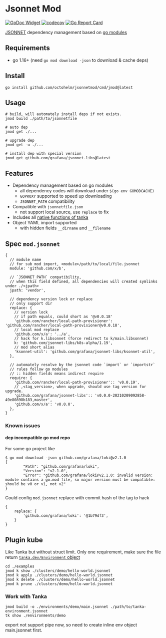 # Jsonnet Mod

[![GoDoc Widget](https://godoc.org/github.com/octohelm/jsonnetmod?status.svg)](https://godoc.org/github.com/octohelm/jsonnetmod)
[![codecov](https://codecov.io/gh/octohelm/jsonnetmod/branch/master/graph/badge.svg)](https://codecov.io/gh/octohelm/jsonnetmod)
[![Go Report Card](https://goreportcard.com/badge/github.com/octohelm/jsonnetmod)](https://goreportcard.com/report/github.com/octohelm/jsonnetmod)

[JSONNET](https://jsonnet.org/) dependency management based on [go modules](https://golang.org/ref/mod)

## Requirements

* go 1.16+ (need `go mod download -json` to download & cache deps)

## Install

```shell
go install github.com/octohelm/jsonnetmod/cmd/jmod@latest
```

## Usage

```shell 
# build, will automately install deps if not exists. 
jmod build ./path/to/jsonnetfile

# auto dep
jmod get ./...

# upgrade dep
jmod get -u ./...

# install dep with special version
jmod get github.com/grafana/jsonnet-libs@latest
```

## Features

* Dependency management based on go modules
    * all dependency codes will download under `$(go env GOMODCACHE)`
    * `GOPROXY` supported to speed up downloading
    * `JSONNET_PATH` compatibility
* Compatible with `jsonnetfile.json`
    * not support local source, use `replace` to fix 
* Includes all [native functions of tanka](https://tanka.dev/jsonnet/native)
* Object YAML import supported
    * with hidden fields `__dirname` and `__filename`

## Spec `mod.jsonnet`

```jsonnet
{
  // module name
  // for sub mod import, <module>/path/to/local/file.jsonnet
  module: 'github.com/x/b',
  
  // `JSONNET_PATH` compatibility, 
  // when this field defined, all dependencies will created symlinks under ./<jpath>
  jpath: 'vendor',
  
  // dependency version lock or replace
  // only support dir
  replace: {
    // version lock
    // if path equals, could short as '@v0.0.18'
    'github.com/rancher/local-path-provisioner': 'github.com/rancher/local-path-provisioner@v0.0.18',
    // local mod replace
    'github.com/x/a': '../a',
    // hack for k.libsonnet (force redirect to k/main.libsonnet)
    k: 'github.com/jsonnet-libs/k8s-alpha/1.19',
    // mod short alias
    'ksonnet-util': 'github.com/grafana/jsonnet-libs/ksonnet-util',
  },
  
  // automately resolve by the jsonnet code `import` or `importstr`
  // rules follow go modules
  // :: hidden fields means indirect require
  require: {
    'github.com/rancher/local-path-provisioner':: 'v0.0.19',
    // ,<tag_version>, when upgrade, should use tag version for upgrade. 
    'github.com/grafana/jsonnet-libs':: 'v0.0.0-20210209092858-49e80898b183,master',
    'github.com/x/a': 'v0.0.0',
  },
}
```

### Known issues

#### dep incompatible go mod repo

For some go project like 

```
$ go mod download -json github.com/grafana/loki@v2.1.0
{
        "Path": "github.com/grafana/loki",
        "Version": "v2.1.0",
        "Error": "github.com/grafana/loki@v2.1.0: invalid version: module contains a go.mod file, so major version must be compatible: should be v0 or v1, not v2"
}
```

Could config `mod.jsonnet` replace with commit hash of the tag to hack

```jsonnet
{
    replace: {
        'github.com/grafana/loki': '@1b79df3',
    }
}
```

## Plugin kube

Like Tanka but without struct limit.
Only one requirement, make sure the file return [`tanka.dev/Environment` object](https://tanka.dev/inline-environments#converting-to-an-inline-environment)

```
cd ./examples
jmod k show ./clusters/demo/hello-world.jsonnet
jmod k apply ./clusters/demo/hello-world.jsonnet
jmod k delete ./clusters/demo/hello-world.jsonnet
jmod k prune ./clusters/demo/hello-world.jsonnet
```

### Work with Tanka

```
jmod build -o ./environments/demo/main.jsonnet ./path/to/tanka-environment.jsonnet
tk show ./environments/demo
```

export not support pipe now, so need to create inline env object main.jsonnet first.
